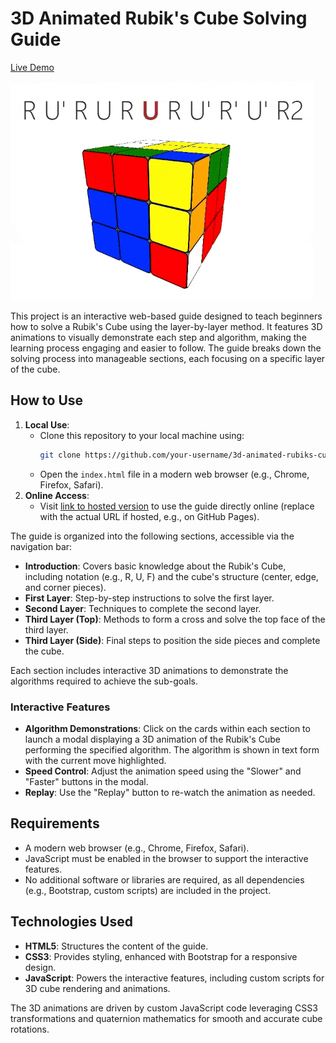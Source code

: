 # 3D Animated Rubik's Cube Solving Guide
[Live Demo](https://ikwbb.github.io/rubik-guide/index.html)

![Demonstration of 3D Animated Rubik's Cube Algorithm Execution](demo.gif)

This project is an interactive web-based guide designed to teach beginners how to solve a Rubik's Cube using the layer-by-layer method. It features 3D animations to visually demonstrate each step and algorithm, making the learning process engaging and easier to follow. The guide breaks down the solving process into manageable sections, each focusing on a specific layer of the cube.

## How to Use

1. **Local Use**: 
   - Clone this repository to your local machine using:
     ```bash
     git clone https://github.com/your-username/3d-animated-rubiks-cube.git
     ```
   - Open the `index.html` file in a modern web browser (e.g., Chrome, Firefox, Safari).
2. **Online Access**: 
   - Visit [link to hosted version](https://ikwbb.github.io/rubik-guide/index.html) to use the guide directly online (replace with the actual URL if hosted, e.g., on GitHub Pages).

The guide is organized into the following sections, accessible via the navigation bar:

- **Introduction**: Covers basic knowledge about the Rubik's Cube, including notation (e.g., R, U, F) and the cube's structure (center, edge, and corner pieces).
- **First Layer**: Step-by-step instructions to solve the first layer.
- **Second Layer**: Techniques to complete the second layer.
- **Third Layer (Top)**: Methods to form a cross and solve the top face of the third layer.
- **Third Layer (Side)**: Final steps to position the side pieces and complete the cube.

Each section includes interactive 3D animations to demonstrate the algorithms required to achieve the sub-goals.

### Interactive Features

- **Algorithm Demonstrations**: Click on the cards within each section to launch a modal displaying a 3D animation of the Rubik's Cube performing the specified algorithm. The algorithm is shown in text form with the current move highlighted.
- **Speed Control**: Adjust the animation speed using the "Slower" and "Faster" buttons in the modal.
- **Replay**: Use the "Replay" button to re-watch the animation as needed.

## Requirements

- A modern web browser (e.g., Chrome, Firefox, Safari).
- JavaScript must be enabled in the browser to support the interactive features.
- No additional software or libraries are required, as all dependencies (e.g., Bootstrap, custom scripts) are included in the project.

## Technologies Used

- **HTML5**: Structures the content of the guide.
- **CSS3**: Provides styling, enhanced with Bootstrap for a responsive design.
- **JavaScript**: Powers the interactive features, including custom scripts for 3D cube rendering and animations.

The 3D animations are driven by custom JavaScript code leveraging CSS3 transformations and quaternion mathematics for smooth and accurate cube rotations.

